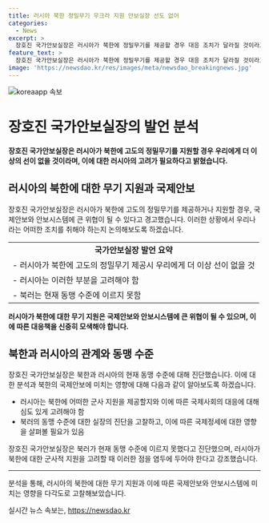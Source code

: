 ```yaml
---
title: 러시아 북한 정밀무기 우크라 지원 안보실장 선도 없어
categories:
  - News
excerpt: >
  장호진 국가안보실장은 러시아가 북한에 정밀무기를 제공할 경우 대응 조치가 달라질 것이라고 강조했다. 그는 북러가 동맹 수준은 아니라며 유엔 헌장과 국내법에 따르면 자동개입은 아니라고 설명했다. 장 실장은 러시아의 행동을 주의깊게 지켜봐야 할 필요가 있다고 덧붙였다. 푸틴 대통령이 북한을 지원할 수 있는 무기로 중거리 지대공미사일 천궁과 155㎜ 포탄, K600 장애물개척 전차 등을 언급한 것과 관련하여 미국연합연습을 핑계로 러시아가 어떤 조치를 취할지 주목할 필요가 있다고 봤다.
feature_text: >
  장호진 국가안보실장은 러시아가 북한에 정밀무기를 제공할 경우 대응 조치가 달라질 것이라고 강조했다. 그는 북러가 동맹 수준은 아니라며 유엔 헌장과 국내법에 따르면 자동개입은 아니라고 설명했다. 장 실장은 러시아의 행동을 주의깊게 지켜봐야 할 필요가 있다고 덧붙였다. 푸틴 대통령이 북한을 지원할 수 있는 무기로 중거리 지대공미사일 천궁과 155㎜ 포탄, K600 장애물개척 전차 등을 언급한 것과 관련하여 미국연합연습을 핑계로 러시아가 어떤 조치를 취할지 주목할 필요가 있다고 봤다.
image: 'https://newsdao.kr/res/images/meta/newsdao_breakingnews.jpg'
---
```


<p><img src="https://newsdao.kr/res/images/meta/newsdao_breakingnews.jpg" alt="koreaapp 속보" /></p>

<h1>장호진 국가안보실장의 발언 분석</h1>

<p data-ke-size="size16"><b>장호진 국가안보실장은 러시아가 북한에 고도의 정밀무기를 지원할 경우 우리에게 더 이상의 선이 없을 것이라며, 이에 대한 러시아의 고려가 필요하다고 밝혔습니다.</b></p>

<h2 data-ke-size="size26">러시아의 북한에 대한 무기 지원과 국제안보</h2>

<p data-ke-size="size16">장호진 국가안보실장은 러시아가 북한에 고도의 정밀무기를 제공하거나 지원할 경우, 국제안보와 안보시스템에 큰 위협이 될 수 있다고 경고했습니다. 이러한 상황에서 우리나라는 어떠한 조치를 취해야 하는지 논의해보도록 하겠습니다.</p>

<table>
  <tbody>
    <tr>
      <td style="text-align: center; height: 17px;"><b>국가안보실장 발언 요약</b></td>
    </tr>
    <tr>
      <td style="text-align: left;">- 러시아가 북한에 고도의 정밀무기 제공시 우리에게 더 이상 선이 없을 것</td>
    </tr>
    <tr>
      <td style="text-align: left;">- 러시아는 이러한 부분을 고려해야 함</td>
    </tr>
    <tr>
      <td style="text-align: left;">- 북러는 현재 동맹 수준에 이르지 못함</td>
    </tr>
  </tbody>
</table>

<p data-ke-size="size16"><b>러시아가 북한에 대한 무기 지원은 국제안보와 안보시스템에 큰 위협이 될 수 있으며, 이에 따른 대응책을 신중히 모색해야 합니다.</b></p>

<h2 data-ke-size="size26">북한과 러시아의 관계와 동맹 수준</h2>

<p data-ke-size="size16">장호진 국가안보실장은 북한과 러시아의 현재 동맹 수준에 대해 진단했습니다. 이에 대한 분석과 북한의 국제안보에 미치는 영향에 대해 다음과 같이 알아보도록 하겠습니다.</p>

<ul>
  <li>러시아는 북한에 어떠한 군사 지원을 제공할지와 이에 따른 국제사회의 대응에 대해 심도 있게 고려해야 함</li>
  <li>북러의 동맹 수준에 대한 실장의 진단을 고찰하고, 이에 따른 국제정세에 대한 영향을 살펴볼 필요가 있음</li>
</ul>

<p data-ke-size="size16">장호진 국가안보실장은 북러가 현재 동맹 수준에 이르지 못했다고 진단했으며, 러시아가 북한에 대한 군사적 지원을 고려할 때 이러한 점을 염두에 두어야 한다고 강조했습니다.</p>

<hr>

<p data-ke-size="size16">분석을 통해, 러시아의 북한에 대한 무기 지원과 이에 따른 국제안보와 안보시스템에 미치는 영향을 다각도로 고찰해보았습니다.</p>
실시간 뉴스 속보는, <a href="https://newsdao.kr" rel="dofollow">https://newsdao.kr</a>


